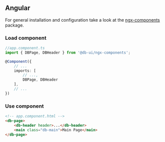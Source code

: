 ## Angular

For general installation and configuration take a look at
the [ngx-components](https://www.npmjs.com/package/@db-ui/ngx-components) package.

### Load component

```ts app.component.ts
//app.component.ts
import { DBPage, DBHeader } from '@db-ui/ngx-components';

@Component({
	// ...
	imports: [
		// ...,
		DBPage, DBHeader
    ],
	// ...
})
```

### Use component

```html app.component.html
<!-- app.component.html -->
<db-page>
	<db-header header>...</db-header>
	<main class="db-main">Main Page</main>
</db-page>
```
